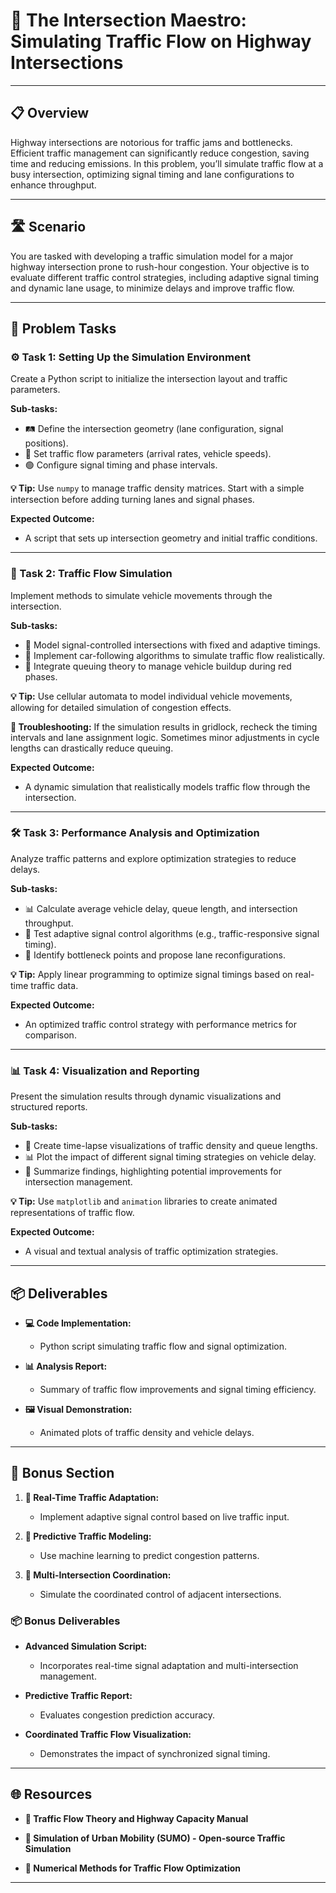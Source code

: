 # 🚦 The Intersection Maestro: Simulating Traffic Flow on Highway Intersections

---

## 📋 Overview
Highway intersections are notorious for traffic jams and bottlenecks. Efficient traffic management can significantly reduce congestion, saving time and reducing emissions. In this problem, you’ll simulate traffic flow at a busy intersection, optimizing signal timing and lane configurations to enhance throughput.

---

## 🛣️ Scenario
You are tasked with developing a traffic simulation model for a major highway intersection prone to rush-hour congestion. Your objective is to evaluate different traffic control strategies, including adaptive signal timing and dynamic lane usage, to minimize delays and improve traffic flow.

---

## 📝 Problem Tasks

### ⚙️ Task 1: Setting Up the Simulation Environment
Create a Python script to initialize the intersection layout and traffic parameters.

**Sub-tasks:**
- 🛤️ Define the intersection geometry (lane configuration, signal positions).
- 🚗 Set traffic flow parameters (arrival rates, vehicle speeds).
- 🟢 Configure signal timing and phase intervals.

**💡 Tip:**
Use `numpy` to manage traffic density matrices. Start with a simple intersection before adding turning lanes and signal phases.

**Expected Outcome:**
- A script that sets up intersection geometry and initial traffic conditions.

---

### 🚗 Task 2: Traffic Flow Simulation
Implement methods to simulate vehicle movements through the intersection.

**Sub-tasks:**
- 🚥 Model signal-controlled intersections with fixed and adaptive timings.
- 🚦 Implement car-following algorithms to simulate traffic flow realistically.
- 🔁 Integrate queuing theory to manage vehicle buildup during red phases.

**💡 Tip:**
Use cellular automata to model individual vehicle movements, allowing for detailed simulation of congestion effects.

**🔧 Troubleshooting:**
If the simulation results in gridlock, recheck the timing intervals and lane assignment logic. Sometimes minor adjustments in cycle lengths can drastically reduce queuing.

**Expected Outcome:**
- A dynamic simulation that realistically models traffic flow through the intersection.

---

### 🛠️ Task 3: Performance Analysis and Optimization
Analyze traffic patterns and explore optimization strategies to reduce delays.

**Sub-tasks:**
- 📊 Calculate average vehicle delay, queue length, and intersection throughput.
- 🚥 Test adaptive signal control algorithms (e.g., traffic-responsive signal timing).
- 📝 Identify bottleneck points and propose lane reconfigurations.

**💡 Tip:**
Apply linear programming to optimize signal timings based on real-time traffic data.

**Expected Outcome:**
- An optimized traffic control strategy with performance metrics for comparison.

---

### 📊 Task 4: Visualization and Reporting
Present the simulation results through dynamic visualizations and structured reports.

**Sub-tasks:**
- 🌟 Create time-lapse visualizations of traffic density and queue lengths.
- 📊 Plot the impact of different signal timing strategies on vehicle delay.
- 📝 Summarize findings, highlighting potential improvements for intersection management.

**💡 Tip:**
Use `matplotlib` and `animation` libraries to create animated representations of traffic flow.

**Expected Outcome:**
- A visual and textual analysis of traffic optimization strategies.

---

## 📦 Deliverables
- **💻 Code Implementation:**
  - Python script simulating traffic flow and signal optimization.

- **📊 Analysis Report:**
  - Summary of traffic flow improvements and signal timing efficiency.

- **🖼️ Visual Demonstration:**
  - Animated plots of traffic density and vehicle delays.

---

## 🎁 Bonus Section
1. **🚥 Real-Time Traffic Adaptation:**
   - Implement adaptive signal control based on live traffic input.

2. **🧠 Predictive Traffic Modeling:**
   - Use machine learning to predict congestion patterns.

3. **🔄 Multi-Intersection Coordination:**
   - Simulate the coordinated control of adjacent intersections.

### 📦 Bonus Deliverables
- **Advanced Simulation Script:**
  - Incorporates real-time signal adaptation and multi-intersection management.

- **Predictive Traffic Report:**
  - Evaluates congestion prediction accuracy.

- **Coordinated Traffic Flow Visualization:**
  - Demonstrates the impact of synchronized signal timing.

---

## 🌐 Resources

- **🔗 Traffic Flow Theory and Highway Capacity Manual**  

- **🔗 Simulation of Urban Mobility (SUMO) - Open-source Traffic Simulation**  

- **🔗 Numerical Methods for Traffic Flow Optimization**  

---
